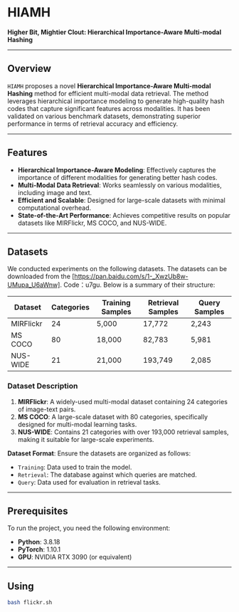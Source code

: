 # HIAMH

**Higher Bit, Mightier Clout: Hierarchical Importance-Aware Multi-modal Hashing**

---

## Overview

`HIAMH` proposes a novel **Hierarchical Importance-Aware Multi-modal Hashing** method for efficient multi-modal data retrieval. The method leverages hierarchical importance modeling to generate high-quality hash codes that capture significant features across modalities. It has been validated on various benchmark datasets, demonstrating superior performance in terms of retrieval accuracy and efficiency.

---

## Features

- **Hierarchical Importance-Aware Modeling**: Effectively captures the importance of different modalities for generating better hash codes.
- **Multi-Modal Data Retrieval**: Works seamlessly on various modalities, including image and text.
- **Efficient and Scalable**: Designed for large-scale datasets with minimal computational overhead.
- **State-of-the-Art Performance**: Achieves competitive results on popular datasets like MIRFlickr, MS COCO, and NUS-WIDE.

---

## Datasets

We conducted experiments on the following datasets. The datasets can be downloaded from the [https://pan.baidu.com/s/1-_XwzUb8w-UMupa_U6aWnw]. Code：u7gu. Below is a summary of their structure:

| Dataset    | Categories | Training Samples | Retrieval Samples | Query Samples |
|------------|------------|------------------|-------------------|---------------|
| MIRFlickr  | 24         | 5,000            | 17,772            | 2,243         |
| MS COCO    | 80         | 18,000           | 82,783            | 5,981         |
| NUS-WIDE   | 21         | 21,000           | 193,749           | 2,085         |

### Dataset Description

1. **MIRFlickr**: A widely-used multi-modal dataset containing 24 categories of image-text pairs.
2. **MS COCO**: A large-scale dataset with 80 categories, specifically designed for multi-modal learning tasks.
3. **NUS-WIDE**: Contains 21 categories with over 193,000 retrieval samples, making it suitable for large-scale experiments.

**Dataset Format**: Ensure the datasets are organized as follows:
- `Training`: Data used to train the model.
- `Retrieval`: The database against which queries are matched.
- `Query`: Data used for evaluation in retrieval tasks.

---

## Prerequisites

To run the project, you need the following environment:

- **Python**: 3.8.18
- **PyTorch**: 1.10.1
- **GPU**: NVIDIA RTX 3090 (or equivalent)

---

## Using
   ```bash
   bash flickr.sh
